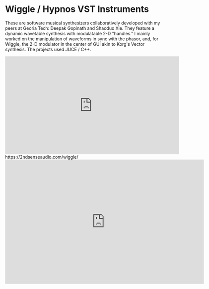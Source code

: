 # Wiggle / Hypnos VST Instruments

These are software musical synthesizers collaboratively developed with my peers at Georia Tech: Deepak Gopinath and Shaoduo Xie. They feature a dynamic wavetable synthesis with modulatable 2-D "handles." I mainly worked on the manipulation of waveforms in sync with the phasor, and, for Wiggle, the 2-D modulator in the center of GUI akin to Korg's Vector synthesis. The projects used JUCE / C++.

<iframe width="560" height="315" src="https://www.youtube.com/embed/NpMjXcy7_b0" frameborder="0" allow="accelerometer; autoplay; clipboard-write; encrypted-media; gyroscope; picture-in-picture" allowfullscreen></iframe>
https://2ndsenseaudio.com/wiggle/

<iframe title="vimeo-player" src="https://player.vimeo.com/video/112604178" width="640" height="400" frameborder="0" allowfullscreen></iframe>